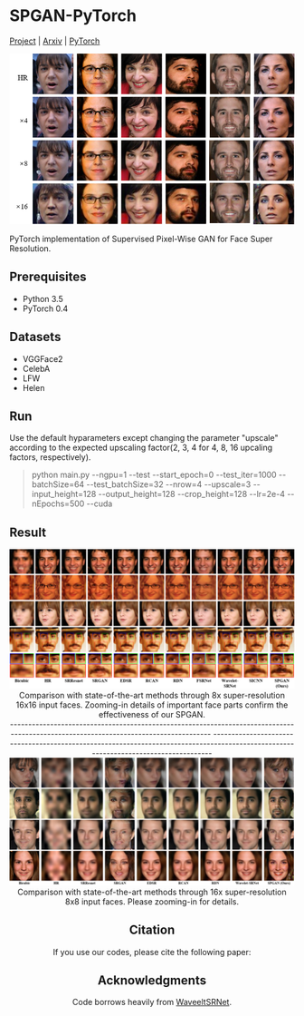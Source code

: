 # SPGAN-PyTorch
[Project](https://github.com/Merle314/Supervised-Pixel-Wise-GAN) | [Arxiv](https://github.com/Merle314/Supervised-Pixel-Wise-GAN) | 
[PyTorch](https://github.com/Merle314/Supervised-Pixel-Wise-GAN)

<!-- <img src="images/result.png" width="900px"/>-->
<img src="images/x4x8x16.png"/>

PyTorch implementation of Supervised Pixel-Wise GAN for Face Super Resolution.

## Prerequisites
* Python 3.5
* PyTorch 0.4

## Datasets
 * VGGFace2
 * CelebA
 * LFW
 * Helen

## Run

Use the default hyparameters except changing the parameter "upscale" according to the expected upscaling factor(2, 3, 4 for 4, 8, 16 upcaling factors, respectively).

>python main.py --ngpu=1 --test --start_epoch=0  --test_iter=1000  --batchSize=64 --test_batchSize=32 --nrow=4  --upscale=3 --input_height=128 --output_height=128 --crop_height=128 --lr=2e-4  --nEpochs=500 --cuda

## Result
<img src="images/x8.png"/>
<center>Comparison with state-of-the-art methods through 8x super-resolution 16x16 input faces. Zooming-in details of important face parts confirm the effectiveness of our SPGAN.<center>
-------------------------------------------------------------------------------------------------------------------------------------
-------------------------------------------------------------------------------------------------------------------------------------
<img src="images/x16.png"/>
<center>Comparison with state-of-the-art methods through 16x super-resolution 8x8 input faces. Please zooming-in for details.<center>

## Citation

If you use our codes, please cite the following paper:

## Acknowledgments
Code borrows heavily from [WaveeltSRNet](https://github.com/hhb072/WaveletSRNet).
